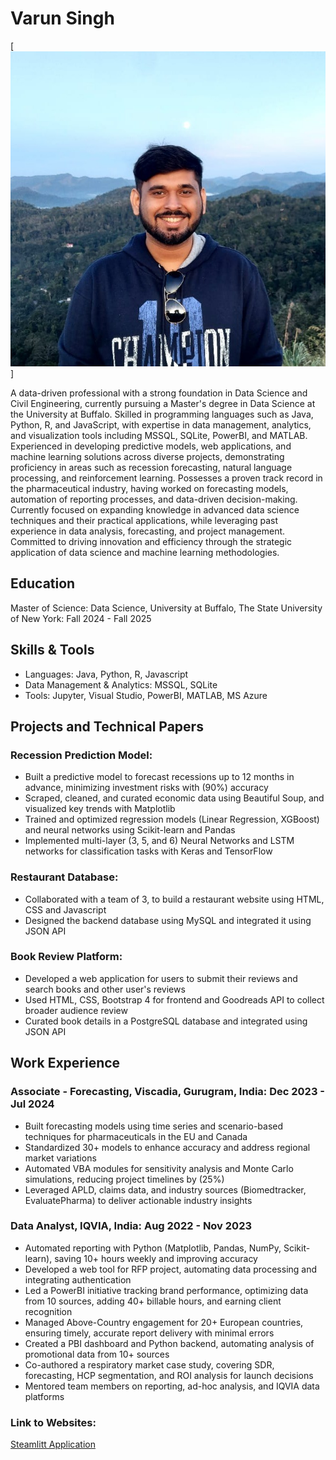 # Varun Singh

[![alt text](1702719279002.jpeg)]

A data-driven professional with a strong foundation in Data Science and Civil Engineering, currently pursuing a Master's degree in Data Science at the University at Buffalo. Skilled in programming languages such as Java, Python, R, and JavaScript, with expertise in data management, analytics, and visualization tools including MSSQL, SQLite, PowerBI, and MATLAB.
Experienced in developing predictive models, web applications, and machine learning solutions across diverse projects, demonstrating proficiency in areas such as recession forecasting, natural language processing, and reinforcement learning. Possesses a proven track record in the pharmaceutical industry, having worked on forecasting models, automation of reporting processes, and data-driven decision-making.
Currently focused on expanding knowledge in advanced data science techniques and their practical applications, while leveraging past experience in data analysis, forecasting, and project management. Committed to driving innovation and efficiency through the strategic application of data science and machine learning methodologies.


## Education
Master of Science: Data Science, University at Buffalo, The State University of New York:  Fall 2024 - Fall 2025


## Skills & Tools
- Languages: Java, Python, R, Javascript
- Data Management & Analytics: MSSQL, SQLite
- Tools: Jupyter, Visual Studio, PowerBI, MATLAB, MS Azure


## Projects and Technical Papers

### Recession Prediction Model:
- Built a predictive model to forecast recessions up to 12 months in advance, minimizing investment risks with \(90\%\) accuracy
- Scraped, cleaned, and curated economic data using Beautiful Soup, and visualized key trends with Matplotlib
- Trained and optimized regression models (Linear Regression, XGBoost) and neural networks using Scikit-learn and Pandas
- Implemented multi-layer (3, 5, and 6) Neural Networks and LSTM networks for classification tasks with Keras and TensorFlow

### Restaurant Database:
- Collaborated with a team of 3, to build a restaurant website using HTML, CSS and Javascript
- Designed the backend database using MySQL and integrated it using JSON API

### Book Review Platform:
- Developed a web application for users to submit their reviews and search books and other user's reviews
- Used HTML, CSS, Bootstrap 4 for frontend and Goodreads API to collect broader audience review
- Curated book details in a PostgreSQL database and integrated using JSON API


## Work Experience

### Associate - Forecasting, Viscadia, Gurugram, India: Dec 2023 - Jul 2024
- Built forecasting models using time series and scenario-based techniques for pharmaceuticals in the EU and Canada
- Standardized 30+ models to enhance accuracy and address regional market variations
- Automated VBA modules for sensitivity analysis and Monte Carlo simulations, reducing project timelines by \(25\%\)
- Leveraged APLD, claims data, and industry sources (Biomedtracker, EvaluatePharma) to deliver actionable industry insights

### Data Analyst, IQVIA, India: Aug 2022 - Nov 2023
- Automated reporting with Python (Matplotlib, Pandas, NumPy, Scikit-learn), saving 10+ hours weekly and improving accuracy
- Developed a web tool for RFP project, automating data processing and integrating authentication
- Led a PowerBI initiative tracking brand performance, optimizing data from 10 sources, adding 40+ billable hours, and earning client recognition
- Managed Above-Country engagement for 20+ European countries, ensuring timely, accurate report delivery with minimal errors
- Created a PBI dashboard and Python backend, automating analysis of promotional data from 10+ sources
- Co-authored a respiratory market case study, covering SDR, forecasting, HCP segmentation, and ROI analysis for launch decisions
- Mentored team members on reporting, ad-hoc analysis, and IQVIA data platforms


### Link to Websites:
[Steamlitt Application](<https://503project-nujmofc6zrvmkl98evxgr2.streamlit.app/)>)